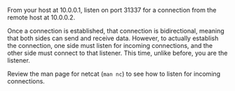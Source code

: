 From your host at 10.0.0.1, listen on port 31337 for a connection from the remote host at 10.0.0.2.

Once a connection is established, that connection is bidirectional, meaning that both sides can send and receive data.
However, to actually establish the connection, one side must listen for incoming connections, and the other side must connect to that listener.
This time, unlike before, you are the listener.

Review the man page for netcat (`man nc`) to see how to listen for incoming connections.
